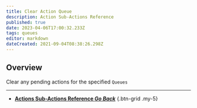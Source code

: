 ```yaml
---
title: Clear Action Queue
description: Action Sub-Actions Reference
published: true
date: 2023-04-06T17:00:32.233Z
tags: queues
editor: markdown
dateCreated: 2021-09-04T08:38:26.298Z
---
```


## Overview
Clear any pending actions for the specified `Queues`

---

- [<i class="mdi mdi-chevron-left"></i>**Actions Sub-Actions Reference *Go Back***](/Sub-Actions/Actions)
{.btn-grid .my-5}